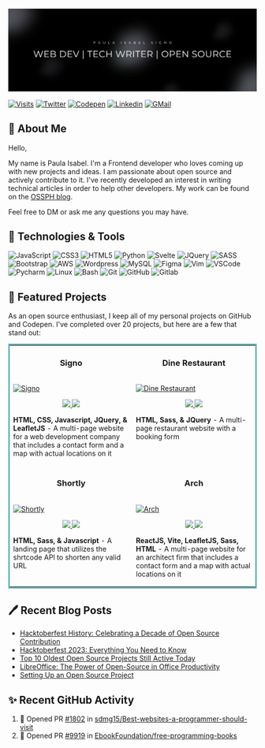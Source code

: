 <!-- Banner Image -->
[![](./githubheader.png)](https://linktr.ee/codewithpau)

[![Visits](https://komarev.com/ghpvc/?username=paulaxisabel&logo=GitHub&label=Visitors&color=1d1f21&logoColor=white&style=flat)](https://github.com/paulaxisabel)
[![Twitter](https://img.shields.io/badge/codewithpau-1d1f21?style=flat&logo=twitter&logoColor=00acee)](https://www.twitter.com/codewithpau)
[![Codepen](https://img.shields.io/badge/@paulaxisabel-1d1f21?style=flat&logo=codepen&logoColor=white)](https://codepen.io/paulaxisabel/)
[![Linkedin](https://img.shields.io/badge/Let%27s%20Connect%21-1d1f21?style=flat&logo=linkedin&logoColor=0A66C2)](https://www.linkedin.com/in/paulasigno)
[![GMail](https://img.shields.io/badge/Mail%20Me%21-1d1f21?style=flat&logo=gmail&logoColor=white)](mailto:codewithpaula@gmail.com)

<!-- About -->
## 👋 About Me

Hello,

My name is Paula Isabel. I'm a Frontend developer who loves coming up with new projects and ideas. I am passionate about open source and actively contribute to it. I've recently developed an interest in writing technical articles in order to help other developers. My work can be found on the [OSSPH blog](https://blog.ossph.org/author/paula/).

Feel free to DM or ask me any questions you may have. 

<!-- Tech Stack -->
## 🔧 Technologies & Tools
![JavaScript](https://img.shields.io/badge/-JavaScript-1d1f21?style=flat&logo=javascript)
![CSS3](https://img.shields.io/badge/-CSS3-1d1f21?style=flat&logo=CSS3&logoColor=1572B6)
![HTML5](https://img.shields.io/badge/-HTML5-1d1f21?style=flat&logo=HTML5&logoColor=E34F26)
![Python](https://img.shields.io/badge/-Python-1d1f21?style=flat&logo=Python&logoColor=3776AB)
![Svelte](https://img.shields.io/badge/-Svelte-1d1f21?style=flat&logo=Svelte&logoColor=FF3E00)
![JQuery](https://img.shields.io/badge/-JQuery-1d1f21?style=flat&logo=JQuery&logoColor=0769AD)
![SASS](https://img.shields.io/badge/-Sass-1d1f21?style=flat&logo=Sass&logoColor=CC6699)
![Bootstrap](https://img.shields.io/badge/-Bootstrap-1d1f21?style=flat&logo=Bootstrap&logoColor=7952B3)
![AWS](https://img.shields.io/badge/-Amazon%20AWS-1d1f21?style=flat&logo=Amazon-AWS&logoColor=ffffff)
![Wordpress](https://img.shields.io/badge/-Wordpress-1d1f21?style=flat&logo=Wordpress&logoColor=21759B)
![MySQL](https://img.shields.io/badge/-MySQL-1d1f21?style=flat&logo=MySQL&logoColor=4479A1)
![Figma](https://img.shields.io/badge/-Figma-1d1f21?style=flat&logo=Figma&logoColor=F24E1E)
![Vim](https://img.shields.io/badge/-Vim-1d1f21?style=flat&logo=Vim&logoColor=019733)
![VSCode](https://img.shields.io/badge/-Visual%20Studio%20Code-1d1f21?style=flat&logo=Visual-Studio-Code&logoColor=5C2D91)
![Pycharm](https://img.shields.io/badge/-PyCharm-1d1f21?style=flat&logo=PyCharm&logoColor=ffffff)
![Linux](https://img.shields.io/badge/-Linux-1d1f21?style=flat&logo=Linux&logoColor=FCC624)
![Bash](https://img.shields.io/badge/-GNU%20Bash-1d1f21?style=flat&logo=GNU-Bash&logoColor=4EAA25)
![Git](https://img.shields.io/badge/-Git-1d1f21?style=flat&logo=Git&logoColor=F05032)
![GitHub](https://img.shields.io/badge/-GitHub-1d1f21?style=flat&logo=GitHub&logoColor=ffffff)
![Gitlab](https://img.shields.io/badge/-Gitlab-1d1f21?style=flat&logo=Gitlab&logoColor=FC6D26)

<!-- Featured Projects -->

## 📂 Featured Projects
As an open source enthusiast, I keep all of my personal projects on GitHub and Codepen. I've completed over 20 projects, but here are a few that stand out:

<table bordercolor="#66b2b2">
  
  <tr>
    <td width="50%" valign="top">
      <h3 align="center">Signo</h3>
        <br />
        <a target="_blank" href="https://signo-company.vercel.app/">
            <img src="https://github.com/paulaxisabel/portfolio-v2/blob/main/img/signo.png" width="100%" alt="Signo"/>
        </a>
        <br />
        <p align="center">
          
  <a href="https://github.com/paulaxisabel/signo-company" target="_blank">
    <img src="https://img.shields.io/static/v1?label=|&message=REPO&color=1d1f21&style=flat&logo=github&logo-color=white"/>
  </a>  
  <a href="https://signo-company.vercel.app/" target="_blank">
    <img src="https://img.shields.io/static/v1?label=|&message=WEBSITE&color=1d1f21&style=flat&logo=wordpress&logo-color=white"/>
  </a>
      </p>
        <p><strong>HTML, CSS, Javascript, JQuery, & LeafletJS</strong> - A multi-page website for a web development company that includes a contact form and a map with actual locations on it</p>
    </td>
    <td width="50%" valign="top">
      <h3 align="center">Dine Restaurant</h3>
        <br />
      <a target="_blank" href="https://dine-by-paula.vercel.app/">
            <img src="https://github.com/paulaxisabel/portfolio-v2/blob/main/img/dine.PNG" width="100%"  alt="Dine Restaurant"/>
        </a>
        <br />
        <p align="center">
          
  <a href="https://github.com/paulaxisabel/dine" target="_blank">
    <img src="https://img.shields.io/static/v1?label=|&message=REPO&color=1d1f21&style=flat&logo=github&logo-color=white"/>
  </a>
  <a href="https://dine-by-paula.vercel.app/" target="_blank">
    <img src="https://img.shields.io/static/v1?label=|&message=WEBSITE&color=1d1f21&style=flat&logo=wordpress&logo-color=white"/>
  </a>
      </p>
        <p><strong>HTML, Sass, & JQuery</strong> - A multi-page restaurant website with a booking form</p>
    </td>
  </tr>
  
  <tr>
    <td width="50%" valign="top">
      <h3 align="center">Shortly</h3>
      <br />
        <a target="_blank" href="https://shortly-by-paula.vercel.app/">
          <img src="https://github.com/paulaxisabel/portfolio-v2/blob/main/img/shortly.png" width="100%" alt="Shortly"/>
        </a>
      <br />
        <p align="center">
  <a href="https://github.com/paulaxisabel/shortly" target="_blank">
    <img src="https://img.shields.io/static/v1?label=|&message=REPO&color=1d1f21&style=flat&logo=github&logo-color=white"/>
  </a>
  <a href="https://shortly-by-paula.vercel.app/" target="_blank">
    <img src="https://img.shields.io/static/v1?label=|&message=WEBSITE&color=1d1f21&style=flat&logo=wordpress&logo-color=white"/>
  </a>
      </p>
        <p><strong>HTML, Sass, & Javascript</strong> - A landing page that utilizes the shrtcode API to shorten any valid URL</p>
    </td>
    <td width="50%" valign="top">
      <h3 align="center">Arch</h3>
        <br />
        <a target="_blank" href="https://arch-company.vercel.app/">
          <img src="https://github.com/paulaxisabel/portfolio-v2/blob/main/img/arch.png" width="100%" alt="Arch"/>
        </a>
        <br />
        <p align="center">
          
  <a href="https://github.com/paulaxisabel/arch-company" target="_blank">
    <img src="https://img.shields.io/static/v1?label=|&message=REPO&color=1d1f21&style=flat&logo=github&logo-color=white"/>
  </a>
  <a href="https://arch-company.vercel.app/" target="_blank">
    <img src="https://img.shields.io/static/v1?label=|&message=WEBSITE&color=1d1f21&style=flat&logo=wordpress&logo-color=white"/>
  </a>
      </p>
        <p><strong>ReactJS, Vite, LeafletJS, Sass, HTML</strong> - A multi-page website for an architect firm that includes a contact form and a map with actual locations on it</p>
    </td>
  </tr>
</table>


## 🖊️ Recent Blog Posts

<!-- BLOG-POST-LIST:START -->
- [Hacktoberfest History: Celebrating a Decade of Open Source Contribution](https://blog.ossph.org/hacktoberfest-history-celebrating-a-decade-of-open-source-contribution/)
- [Hacktoberfest 2023: Everything You Need to Know](https://blog.ossph.org/hacktoberfest-2023-everything-you-need-to-know/)
- [Top 10 Oldest Open Source Projects Still Active Today](https://blog.ossph.org/top-10-oldest-open-source-projects-still-active-today/)
- [LibreOffice: The Power of Open-Source in Office Productivity](https://blog.ossph.org/libreoffice-the-power-of-open-source-in-office-productivity/)
- [Setting Up an Open Source Project](https://blog.ossph.org/setting-up-an-open-source-project/)
<!-- BLOG-POST-LIST:END -->

## ✨ Recent GitHub Activity

<!--START_SECTION:activity-->
1. 💪 Opened PR [#1802](https://github.com/sdmg15/Best-websites-a-programmer-should-visit/pull/1802) in [sdmg15/Best-websites-a-programmer-should-visit](https://github.com/sdmg15/Best-websites-a-programmer-should-visit)
2. 💪 Opened PR [#9919](https://github.com/EbookFoundation/free-programming-books/pull/9919) in [EbookFoundation/free-programming-books](https://github.com/EbookFoundation/free-programming-books)
<!--END_SECTION:activity-->
